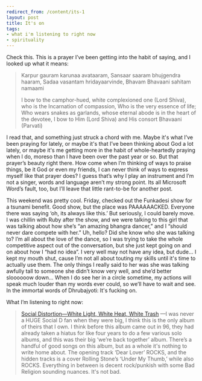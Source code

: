 ```yaml
---
redirect_from: /content/its-1
layout: post
title: It's on
tags:
- what i'm listening to right now
- spirituality
---
```

Check this. This is a prayer I’ve been getting into the habit of saying, and I looked up what it means:

> 
> Karpur gauram karunaa avataaram,
> Sansaar saaram bhujgendra haaram,
> Sadaa vasantam hridayaarvinde,
> Bhavam Bhavaani sahitam namaami
> 
> I bow to the camphor-hued, white complexioned one (Lord Shiva),
> who is the Incarnation of compassion,
> Who is the very essence of life;
> Who wears snakes as garlands,
> whose eternal abode is in the heart of the devotee,
> I bow to Him (Lord Shiva) and His consort Bhavaani (Parvati)
> 

I read that, and something just struck a chord with me. Maybe it's what I’ve been praying for lately, or maybe it's that I’ve been thinking about God a lot lately, or maybe it's me getting more in the habit of whole-heartedly praying when I do, moreso than I have been over the past year or so. But that prayer’s beauty right there. How come when I’m thinking of ways to praise things, be it God or even my friends, I can never think of ways to express myself like that prayer does? I guess that’s why I play an instrument and I’m not a singer, words and language aren’t my strong point. Its all Microsoft Word’s fault, too, but I’ll leave that little rant-to-be for another post.

This weekend was pretty cool. Friday, checked out the Funkadesi show for a tsunami benefit. Good show, but the place was PAAAAAACKED. Everyone there was saying ‘oh, its always like this.’ But seriously, I could barely move. I was chillin with Ruby after the show, and we were talking to this girl that was talking about how she’s “an amazing bhangra dancer,” and I “should never dare compete with her.” Uh, hello? Did she know who she was talking to? I’m all about the love of the dance, so I was trying to take the whole competitive aspect out of the conversation, but she just kept going on and on about how I “had no idea”. I very well may not have any idea, but dude... I kept my mouth shut, cause I’m not all about touting my skills until it's time to actually use them. The only things I really said to her was she was talking awfully tall to someone she didn’t know very well, and she’d better sloooooow down... When I do see her in a circle sometime, my actions will speak much louder than my words ever could, so we’ll have to wait and see. In the immortal words of Dhrubajyoti: It's fucking on.

What I’m listening to right now:
> 
> [Social Distortion—White Light, White Heat, White Trash](http://www.amazon.com/exec/obidos/ASIN/B000002A69/nikhiltrivedi-20) —I was never a HUGE Social D fan when they were big, I think this is the only album of theirs that I own. I think before this album came out in 96, they had already taken a hiatus for like four years to do a few various solo albums, and this was their big ‘we’re back together’ album. There’s a handful of good songs on this album, but as a whole it's nothing to write home about. The opening track ‘Dear Lover’ ROCKS, and the hidden tracks is a cover Rolling Stone’s ‘Under My Thumb,’ while also ROCKS. Everything in between is decent rock/punkish with some Bad Religion sounding nuances. It's not bad.
> 
